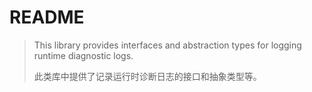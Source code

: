 # README

> This library provides interfaces and abstraction types for logging runtime diagnostic logs.
> 
> 此类库中提供了记录运行时诊断日志的接口和抽象类型等。